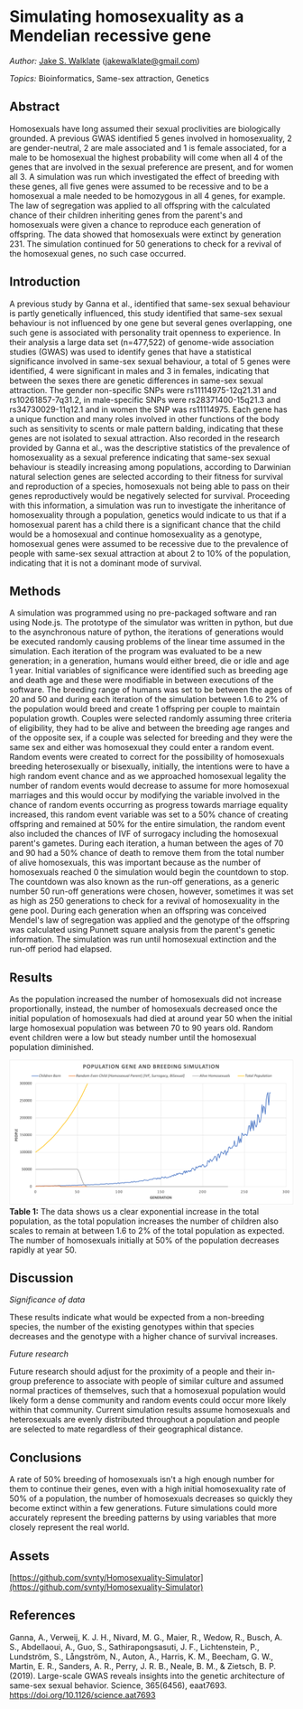 # Simulating homosexuality as a Mendelian recessive gene
*Author:* [Jake S. Walklate](https://www.linkedin.com/in/svnty) (jakewalklate@gmail.com)

*Topics:* Bioinformatics, Same-sex attraction, Genetics

## Abstract
Homosexuals have long assumed their sexual proclivities are biologically grounded. A previous GWAS identified 5 genes involved in homosexuality, 2 are gender-neutral, 2 are male associated and 1 is female associated, for a male to be homosexual the highest probability will come when all 4 of the genes that are involved in the sexual preference are present, and for women all 3. A simulation was run which investigated the effect of breeding with these genes, all five genes were assumed to be recessive and to be a homosexual a male needed to be homozygous in all 4 genes, for example. The law of segregation was applied to all offspring with the calculated chance of their children inheriting genes from the parent's and homosexuals were given a chance to reproduce each generation of offspring. The data showed that homosexuals were extinct by generation 231. The simulation continued for 50 generations to check for a revival of the homosexual genes, no such case occurred.

## Introduction
A previous study by Ganna et al., identified that same-sex sexual behaviour is partly genetically influenced, this study identified that same-sex sexual behaviour is not influenced by one gene but several genes overlapping, one such gene is associated with personality trait openness to experience. In their analysis a large data set (n=477,522) of genome-wide association studies (GWAS) was used to identify genes that have a statistical significance involved in same-sex sexual behaviour, a total of 5 genes were identified, 4 were significant in males and 3 in females, indicating that between the sexes there are genetic differences in same-sex sexual attraction. The gender non-specific SNPs were rs11114975-12q21.31 and rs10261857-7q31.2, in male-specific SNPs were rs28371400-15q21.3 and rs34730029-11q12.1 and in women the SNP was rs11114975. Each gene has a unique function and many roles involved in other functions of the body such as sensitivity to scents or male pattern balding, indicating that these genes are not isolated to sexual attraction. Also recorded in the research provided by Ganna et al., was the descriptive statistics of the prevalence of homosexuality as a sexual preference indicating that same-sex sexual behaviour is steadily increasing among populations, according to Darwinian natural selection genes are selected according to their fitness for survival and reproduction of a species, homosexuals not being able to pass on their genes reproductively would be negatively selected for survival. Proceeding with this information, a simulation was run to investigate the inheritance of homosexuality through a population, genetics would indicate to us that if a homosexual parent has a child there is a significant chance that the child would be a homosexual and continue homosexuality as a genotype, homosexual genes were assumed to be recessive due to the prevalence of people with same-sex sexual attraction at about 2 to 10% of the population, indicating that it is not a dominant mode of survival.

## Methods
A simulation was programmed using no pre-packaged software and ran using Node.js. The prototype of the simulator was written in python, but due to the asynchronous nature of python, the iterations of generations would be executed randomly causing problems of the linear time assumed in the simulation. Each iteration of the program was evaluated to be a new generation; in a generation, humans would either breed, die or idle and age 1 year. Initial variables of significance were identified such as breeding age and death age and these were modifiable in between executions of the software. The breeding range of humans was set to be between the ages of 20 and 50 and during each iteration of the simulation between 1.6 to 2% of the population would breed and create 1 offspring per couple to maintain population growth. Couples were selected randomly assuming three criteria of eligibility, they had to be alive and between the breeding age ranges and of the opposite sex, if a couple was selected for breeding and they were the same sex and either was homosexual they could enter a random event. Random events were created to correct for the possibility of homosexuals breeding heterosexually or bisexually, initially, the intentions were to have a high random event chance and as we approached homosexual legality the number of random events would decrease to assume for more homosexual marriages and this would occur by modifying the variable involved in the chance of random events occurring as progress towards marriage equality increased, this random event variable was set to a 50% chance of creating offspring and remained at 50% for the entire simulation, the random event also included the chances of IVF of surrogacy including the homosexual parent's gametes. During each iteration, a human between the ages of 70 and 90 had a 50% chance of death to remove them from the total number of alive homosexuals, this was important because as the number of homosexuals reached 0 the simulation would begin the countdown to stop. The countdown was also known as the run-off generations, as a generic number 50 run-off generations were chosen, however, sometimes it was set as high as 250 generations to check for a revival of homosexuality in the gene pool. During each generation when an offspring was conceived Mendel's law of segregation was applied and the genotype of the offspring was calculated using Punnett square analysis from the parent's genetic information. The simulation was run until homosexual extinction and the run-off period had elapsed.

## Results
As the population increased the number of homosexuals did not increase proportionally, instead, the number of homosexuals decreased once the initial population of homosexuals had died at around year 50 when the initial large homosexual population was between 70 to 90 years old. Random event children were a low but steady number until the homosexual population diminished. 

![Final results](https://raw.githubusercontent.com/svnty/Homosexuality-Simulator/main/results/forced_breeding_50percent.png)
**Table 1:** The data shows us a clear exponential increase in the total population, as the total population increases the number of children also scales to remain at between 1.6 to 2% of the total population as expected. The number of homosexuals initially at 50% of the population decreases rapidly at year 50. 

## Discussion
*Significance of data*

These results indicate what would be expected from a non-breeding species, the number of the existing genotypes within that species decreases and the genotype with a higher chance of survival increases.

*Future research*

Future research should adjust for the proximity of a people and their in-group preference to associate with people of similar culture and assumed normal practices of themselves, such that a homosexual population would likely form a dense community and random events could occur more likely within that community. Current simulation results assume homosexuals and heterosexuals are evenly distributed throughout a population and people are selected to mate regardless of their geographical distance.

## Conclusions
A rate of 50% breeding of homosexuals isn't a high enough number for them to continue their genes, even with a high initial homosexuality rate of 50% of a population, the number of homosexuals decreases so quickly they become extinct within a few generations. Future simulations could more accurately represent the breeding patterns by using variables that more closely represent the real world.

## Assets 
[https://github.com/svnty/Homosexuality-Simulator](https://github.com/svnty/Homosexuality-Simulator)

## References
Ganna, A., Verweij, K. J. H., Nivard, M. G., Maier, R., Wedow, R., Busch, A. S., Abdellaoui, A., Guo, S., Sathirapongsasuti, J. F., Lichtenstein, P., Lundström, S., Långström, N., Auton, A., Harris, K. M., Beecham, G. W., Martin, E. R., Sanders, A. R., Perry, J. R. B., Neale, B. M., & Zietsch, B. P. (2019). Large-scale GWAS reveals insights into the genetic architecture of same-sex sexual behavior. Science, 365(6456), eaat7693. https://doi.org/10.1126/science.aat7693